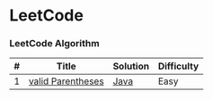 LeetCode
========

### LeetCode Algorithm



| # | Title | Solution | Difficulty |
|---| ----- | -------- | ---------- |
|1|[valid Parentheses](https://leetcode-cn.com/problems/valid-parentheses/)| [Java](./Leetcode/Java/020-有效的括号/020.md)|Easy|





